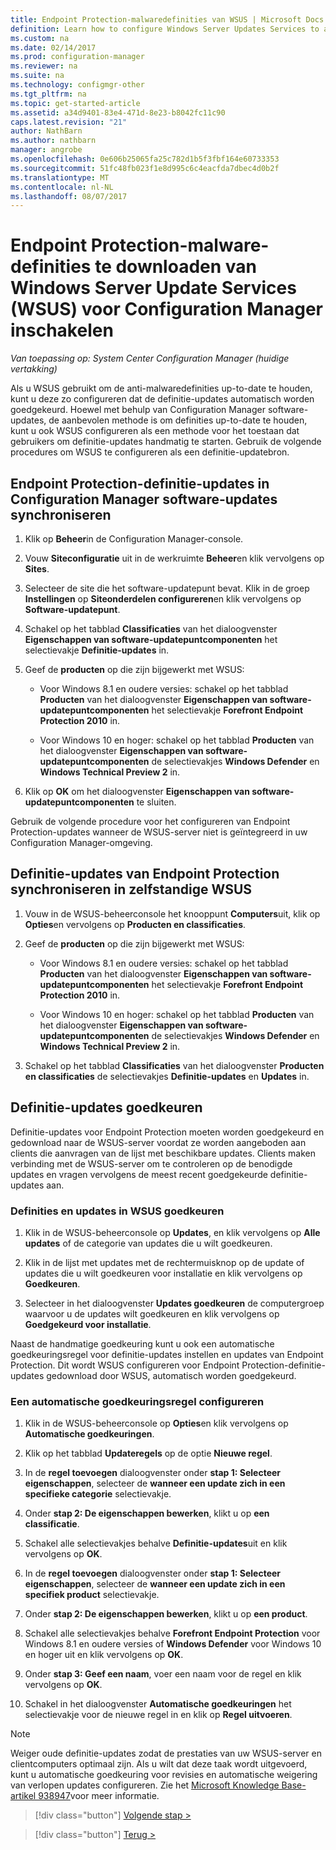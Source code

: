 ```yaml
---
title: Endpoint Protection-malwaredefinities van WSUS | Microsoft Docs
definition: Learn how to configure Windows Server Updates Services to auto-approve definition updates.
ms.custom: na
ms.date: 02/14/2017
ms.prod: configuration-manager
ms.reviewer: na
ms.suite: na
ms.technology: configmgr-other
ms.tgt_pltfrm: na
ms.topic: get-started-article
ms.assetid: a34d9401-83e4-471d-8e23-b8042fc11c90
caps.latest.revision: "21"
author: NathBarn
ms.author: nathbarn
manager: angrobe
ms.openlocfilehash: 0e606b25065fa25c782d1b5f3fbf164e60733353
ms.sourcegitcommit: 51fc48fb023f1e8d995c6c4eacfda7dbec4d0b2f
ms.translationtype: MT
ms.contentlocale: nl-NL
ms.lasthandoff: 08/07/2017
---
```

# <a name="enable-endpoint-protection-malware-definitions-to-download-from-windows-server-update-services-wsus-for-configuration-manager"></a>Endpoint Protection-malware-definities te downloaden van Windows Server Update Services (WSUS) voor Configuration Manager inschakelen

*Van toepassing op: System Center Configuration Manager (huidige vertakking)*

 Als u WSUS gebruikt om de anti-malwaredefinities up-to-date te houden, kunt u deze zo configureren dat de definitie-updates automatisch worden goedgekeurd. Hoewel met behulp van Configuration Manager software-updates, de aanbevolen methode is om definities up-to-date te houden, kunt u ook WSUS configureren als een methode voor het toestaan dat gebruikers om definitie-updates handmatig te starten. Gebruik de volgende procedures om WSUS te configureren als een definitie-updatebron.

## <a name="to-synchronize-endpoint-protection-definition-updates-in-configuration-manager-software-updates"></a>Endpoint Protection-definitie-updates in Configuration Manager software-updates synchroniseren

1.  Klik op **Beheer**in de Configuration Manager-console.

2.  Vouw **Siteconfiguratie** uit in de werkruimte **Beheer**en klik vervolgens op **Sites**.

3.  Selecteer de site die het software-updatepunt bevat. Klik in de groep **Instellingen** op **Siteonderdelen configureren**en klik vervolgens op **Software-updatepunt**.

4.  Schakel op het tabblad **Classificaties** van het dialoogvenster **Eigenschappen van software-updatepuntcomponenten** het selectievakje **Definitie-updates** in.

5.  Geef de **producten** op die zijn bijgewerkt met WSUS:

    -   Voor Windows 8.1 en oudere versies: schakel op het tabblad **Producten** van het dialoogvenster **Eigenschappen van software-updatepuntcomponenten** het selectievakje **Forefront Endpoint Protection 2010** in.

    -   Voor Windows 10 en hoger: schakel op het tabblad **Producten** van het dialoogvenster **Eigenschappen van software-updatepuntcomponenten** de selectievakjes **Windows Defender** en **Windows Technical Preview 2** in.

6.  Klik op **OK** om het dialoogvenster **Eigenschappen van software-updatepuntcomponenten** te sluiten.

 Gebruik de volgende procedure voor het configureren van Endpoint Protection-updates wanneer de WSUS-server niet is geïntegreerd in uw Configuration Manager-omgeving.

## <a name="to-synchronize-endpoint-protection-definition-updates-in-standalone-wsus"></a>Definitie-updates van Endpoint Protection synchroniseren in zelfstandige WSUS

1.  Vouw in de WSUS-beheerconsole het knooppunt **Computers**uit, klik op **Opties**en vervolgens op **Producten en classificaties**.

2.  Geef de **producten** op die zijn bijgewerkt met WSUS:

    -   Voor Windows 8.1 en oudere versies: schakel op het tabblad **Producten** van het dialoogvenster **Eigenschappen van software-updatepuntcomponenten** het selectievakje **Forefront Endpoint Protection 2010** in.

    -   Voor Windows 10 en hoger: schakel op het tabblad **Producten** van het dialoogvenster **Eigenschappen van software-updatepuntcomponenten** de selectievakjes **Windows Defender** en **Windows Technical Preview 2** in.

3.  Schakel op het tabblad **Classificaties** van het dialoogvenster **Producten en classificaties** de selectievakjes **Definitie-updates** en **Updates** in.

## <a name="approving-definition-updates"></a>Definitie-updates goedkeuren
 Definitie-updates voor Endpoint Protection moeten worden goedgekeurd en gedownload naar de WSUS-server voordat ze worden aangeboden aan clients die aanvragen van de lijst met beschikbare updates. Clients maken verbinding met de WSUS-server om te controleren op de benodigde updates en vragen vervolgens de meest recent goedgekeurde definitie-updates aan.

### <a name="to-approve-definitions-and-updates-in-wsus"></a>Definities en updates in WSUS goedkeuren

1.  Klik in de WSUS-beheerconsole op **Updates**, en klik vervolgens op **Alle updates** of de categorie van updates die u wilt goedkeuren.

2.  Klik in de lijst met updates met de rechtermuisknop op de update of updates die u wilt goedkeuren voor installatie en klik vervolgens op **Goedkeuren**.

3.  Selecteer in het dialoogvenster **Updates goedkeuren** de computergroep waarvoor u de updates wilt goedkeuren en klik vervolgens op **Goedgekeurd voor installatie**.

 Naast de handmatige goedkeuring kunt u ook een automatische goedkeuringsregel voor definitie-updates instellen en updates van Endpoint Protection. Dit wordt WSUS configureren voor Endpoint Protection-definitie-updates gedownload door WSUS, automatisch worden goedgekeurd.

### <a name="to-configure-an-automatic-approval-rule"></a>Een automatische goedkeuringsregel configureren

1.  Klik in de WSUS-beheerconsole op **Opties**en klik vervolgens op **Automatische goedkeuringen**.

2.  Klik op het tabblad **Updateregels** op de optie **Nieuwe regel**.

3.  In de **regel toevoegen** dialoogvenster onder **stap 1: Selecteer eigenschappen**, selecteer de **wanneer een update zich in een specifieke categorie** selectievakje.

4.  Onder **stap 2: De eigenschappen bewerken**, klikt u op **een classificatie**.

5.  Schakel alle selectievakjes behalve **Definitie-updates**uit en klik vervolgens op **OK**.

6.  In de **regel toevoegen** dialoogvenster onder **stap 1: Selecteer eigenschappen**, selecteer de **wanneer een update zich in een specifiek product** selectievakje.

7.  Onder **stap 2: De eigenschappen bewerken**, klikt u op **een product**.

8.  Schakel alle selectievakjes behalve **Forefront Endpoint Protection** voor Windows 8.1 en oudere versies of **Windows Defender** voor Windows 10 en hoger uit en klik vervolgens op **OK**.

9. Onder **stap 3: Geef een naam**, voer een naam voor de regel en klik vervolgens op **OK**.

10. Schakel in het dialoogvenster **Automatische goedkeuringen** het selectievakje voor de nieuwe regel in en klik op **Regel uitvoeren**.

> [!NOTE]
>  Weiger oude definitie-updates zodat de prestaties van uw WSUS-server en clientcomputers optimaal zijn. Als u wilt dat deze taak wordt uitgevoerd, kunt u automatische goedkeuring voor revisies en automatische weigering van verlopen updates configureren. Zie het [Microsoft Knowledge Base-artikel 938947](http://go.microsoft.com/fwlink/p/?LinkId=204078)voor meer informatie.

> [!div class="button"]
[Volgende stap >](endpoint-antimalware-policies.md)

> [!div class="button"]
[Terug >](endpoint-configure-alerts.md)
